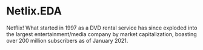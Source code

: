 # Netlix.EDA

Netflix! What started in 1997 as a DVD rental service has since exploded into the largest entertainment/media company by market capitalization, boasting over 200 million subscribers as of January 2021.


